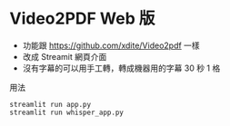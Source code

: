 # Video2PDF Web 版

* 功能跟 https://github.com/xdite/Video2pdf 一樣
* 改成 Streamit 網頁介面
* 沒有字幕的可以用手工轉，轉成機器用的字幕 30 秒 1 格

用法

```
streamlit run app.py
streamlit run whisper_app.py
```
